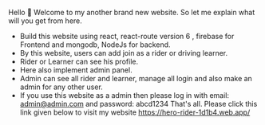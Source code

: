 Hello 👋 Welcome to my another brand new website. So let me explain what will you get from here.

* Build this website using react, react-route version 6 , firebase for Frontend and mongodb, NodeJs for backend.
* By this website, users can add join as a rider or driving learner.
* Rider or Learner can see his profile.
* Here also implement admin panel.
* Admin can see all rider and learner, manage all login and also make an admin for any other user.
* If you use this website as a admin then please log in with email: admin@admin.com and password: abcd1234
That's all. Please click this link given below to visit my website https://hero-rider-1d1b4.web.app/
